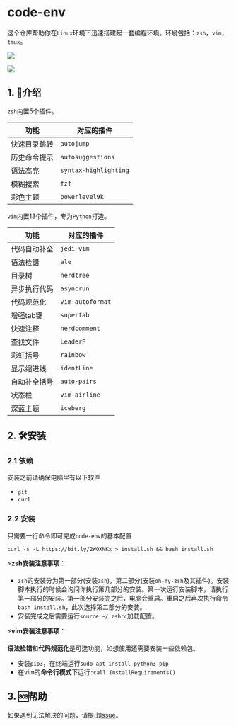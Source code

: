 # code-env

这个仓库帮助你在`Linux`环境下迅速搭建起一套编程环境。环境包括：`zsh`，`vim`，`tmux`。

![](https://github.com/ppnman/code-env/blob/master/doc/vim.png)

![](https://github.com/ppnman/code-env/blob/master/doc/zsh.png)

## 1. :pencil:介绍

`zsh`内置5个插件。

| 功能         | 对应的插件            |
| ------------ | --------------------- |
| 快速目录跳转 | `autojump`            |
| 历史命令提示 | `autosuggestions`     |
| 语法高亮     | `syntax-highlighting` |
| 模糊搜索     | `fzf`                 |
| 彩色主题     | `powerlevel9k`        |

`vim`内置13个插件，专为`Python`打造。

| 功能         | 对应的插件       |
| ------------ | ---------------- |
| 代码自动补全 | `jedi-vim`       |
| 语法检错     | `ale`            |
| 目录树       | `nerdtree`       |
| 异步执行代码 | `asyncrun`       |
| 代码规范化   | `vim-autoformat` |
| 增强tab键    | `supertab`       |
| 快速注释     | `nerdcomment`    |
| 查找文件     | `LeaderF`        |
| 彩虹括号     | `rainbow`        |
| 显示缩进线   | `identLine`      |
| 自动补全括号 | `auto-pairs`     |
| 状态栏       | `vim-airline`    |
| 深蓝主题     | `iceberg`        |

## 2. :hammer_and_wrench:安装

### 2.1 依赖

安装之前请确保电脑里有以下软件

- `git`
- `curl`

### 2.2 安装

只需要一行命令即可完成`code-env`的基本配置

```
curl -s -L https://bit.ly/2WOXNKx > install.sh && bash install.sh
```

:zap:**zsh安装注意事项**：

- `zsh`的安装分为第一部分(安装`zsh`)，第二部分(安装`oh-my-zsh`及其插件)。安装脚本执行的时候会询问你执行第几部分的安装。第一次运行安装脚本，请执行第一部分的安装。第一部分安装完之后，电脑会重启。重启之后再次执行命令`bash install.sh`，此次选择第二部分的安装。
- 安装完成之后需要运行`source ~/.zshrc`加载配置。

:zap:**vim安装注意事项**：

**语法检错**和**代码规范化**是可选功能，如想使用还需要安装一些依赖包。

- 安装`pip3`，在终端运行`sudo apt install python3-pip`
- 在vim的**命令行模式**下运行`:call InstallRequirements()`

## 3. :sos:帮助

如果遇到无法解决的问题，请提出[Issue](https://github.com/ppnman/code-env/issues)。
